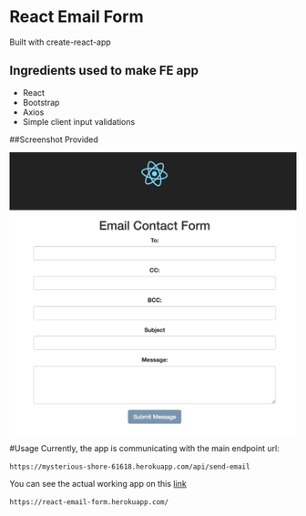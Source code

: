 # React Email Form

Built with create-react-app

## Ingredients used to make FE app
* React
* Bootstrap 
* Axios
* Simple client input validations

##Screenshot Provided

![alt text](/React_App.png)


#Usage
Currently, the app is communicating with the main endpoint url:

`https://mysterious-shore-61618.herokuapp.com/api/send-email`

You can see the actual working app on this [link](https://react-email-form.herokuapp.com/)

`https://react-email-form.herokuapp.com/`